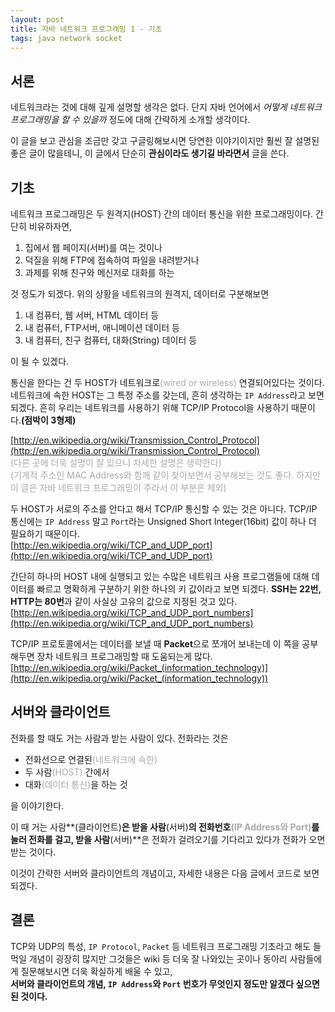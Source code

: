 ```yaml
---
layout: post
title: 자바 네트워크 프로그래밍 1 - 기초
tags: java network socket
---
```


## 서론 ##

네트워크라는 것에 대해 깊게 설명할 생각은 없다. 단지 자바 언어에서 *어떻게 네트워크 프로그래밍을 할 수 있을까* 정도에 대해 간략하게 소개할 생각이다.

이 글을 보고 관심을 조금만 갖고 구글링해보시면 당연한 이야기이지만 훨씬 잘 설명된 좋은 글이 많을테니, 이 글에서 단순히 **관심이라도 생기길 바라면서** 글을 쓴다.

## 기초 ##

네트워크 프로그래밍은 두 원격지(HOST) 간의 데이터 통신을 위한 프로그래밍이다.
간단히 비유하자면,

1. 집에서 웹 페이지(서버)를 여는 것이나
2. 덕질을 위해 FTP에 접속하여 파일을 내려받거나
3. 과제를 위해 친구와 메신저로 대화를 하는

것 정도가 되겠다. 위의 상황을 네트워크의 원격지, 데이터로 구분해보면

1. 내 컴퓨터, 웹 서버, HTML 데이터 등
2. 내 컴퓨터, FTP서버, 애니메이션 데이터 등
3. 내 컴퓨터, 친구 컴퓨터, 대화(String) 데이터 등

이 될 수 있겠다.

통신을 한다는 건 두 HOST가 네트워크로<span style="color: #aaa;">(wired or wireless)</span> 연결되어있다는 것이다.  
네트워크에 속한 HOST는 그 특정 주소를 갖는데, 흔히 생각하는 `IP Address`라고 보면 되겠다. 흔히 우리는 네트워크를 사용하기 위해 TCP/IP Protocol을 사용하기 때문이다.**(점박이 3형제)**

[http://en.wikipedia.org/wiki/Transmission_Control_Protocol](http://en.wikipedia.org/wiki/Transmission_Control_Protocol)  
<span style="color: #aaa;">(다른 곳에 더욱 설명이 잘 있으니 자세한 설명은 생략한다)</span>  
<span style="color: #aaa;">(기계적 주소인 MAC Address와 함께 같이 찾아보면서 공부해보는 것도 좋다. 하지만 이 글은 자바 네트워크 프로그래밍이 주라서 이 부분은 제외)</span>

두 HOST가 서로의 주소를 안다고 해서 TCP/IP 통신할 수 있는 것은 아니다. TCP/IP 통신에는 `IP Address` 말고 `Port`라는 Unsigned Short Integer(16bit) 값이 하나 더 필요하기 때문이다.  
[http://en.wikipedia.org/wiki/TCP_and_UDP_port](http://en.wikipedia.org/wiki/TCP_and_UDP_port)

간단히 하나의 HOST 내에 실행되고 있는 수많은 네트워크 사용 프로그램들에 대해 데이터를 빠르고 명확하게 구분하기 위한 하나의 키 값이라고 보면 되겠다. **SSH는 22번, HTTP는 80번**과 같이 사실상 고유의 값으로 지정된 것고 있다.  
[http://en.wikipedia.org/wiki/TCP_and_UDP_port_numbers](http://en.wikipedia.org/wiki/TCP_and_UDP_port_numbers)

TCP/IP 프로토콜에서는 데이터를 보낼 때 **Packet**으로 쪼개어 보내는데 이 쪽을 공부해두면 장차 네트워크 프로그래밍할 때 도움되는게 많다.  
[http://en.wikipedia.org/wiki/Packet_(information_technology)](http://en.wikipedia.org/wiki/Packet_(information_technology))

## 서버와 클라이언트 ##

전화를 할 때도 거는 사람과 받는 사람이 있다. 전화라는 것은 

* 전화선으로 연결된<span style="color: #aaa;">(네트워크에 속한)</span>
* 두 사람<span style="color: #aaa;">(HOST)</span> 간에서
* 대화<span style="color: #aaa;">(데이터 통신)</span>을 하는 것

을 이야기한다.

이 때 거는 사람**(클라이언트)**은 받을 사람**(서버)**의 전화번호<span style="color: #aaa;">(IP Address와 Port)</span>를 눌러 전화를 걸고, 받을 사람**(서버)**은 전화가 걸려오기를 기다리고 있다가 전화가 오면 받는 것이다.

이것이 간략한 서버와 클라이언트의 개념이고, 자세한 내용은 다음 글에서 코드로 보면 되겠다.

## 결론 ##

TCP와 UDP의 특성, `IP Protocol`, `Packet` 등 네트워크 프로그래밍 기초라고 해도 들먹일 개념이 굉장히 많지만 그것들은 wiki 등 더욱 잘 나와있는 곳이나 동아리 사람들에게 질문해보시면 더욱 확실하게 배울 수 있고,  
**서버와 클라이언트의 개념, `IP Address`와 `Port` 번호가 무엇인지 정도만 알겠다 싶으면 된 것이다.**